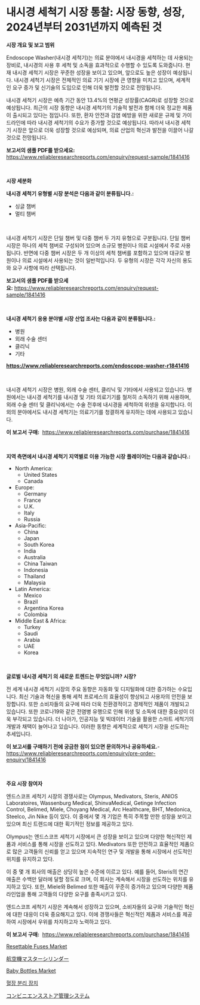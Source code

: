 <p><h1>내시경 세척기 시장 통찰: 시장 동향, 성장, 2024년부터 2031년까지 예측된 것</h1></p><p><strong>시장 개요 및 보고 범위</strong></p>
<p><p>Endoscope Washer(내시경 세척기)는 의료 분야에서 내시경을 세척하는 데 사용되는 장비로, 내시경의 사용 후 세척 및 소독을 효과적으로 수행할 수 있도록 도와줍니다. 현재 내시경 세척기 시장은 꾸준한 성장을 보이고 있으며, 앞으로도 높은 성장이 예상됩니다. 내시경 세척기 시장은 전체적인 의료 기기 시장에 큰 영향을 미치고 있으며, 세계적인 요구 증가 및 신기술의 도입으로 인해 더욱 발전할 것으로 전망됩니다.</p><p>내시경 세척기 시장은 예측 기간 동안 13.4%의 연평균 성장률(CAGR)로 성장할 것으로 예상됩니다. 최근의 시장 동향은 내시경 세척기의 기술적 발전과 함께 더욱 정교한 제품이 출시되고 있다는 점입니다. 또한, 환자 안전과 감염 예방을 위한 새로운 규제 및 가이드라인에 따라 내시경 세척기의 수요가 증가할 것으로 예상됩니다. 따라서 내시경 세척기 시장은 앞으로 더욱 성장할 것으로 예상되며, 의료 산업의 혁신과 발전을 이끌어 나갈 것으로 전망됩니다.</p></p>
<p><strong>보고서의 샘플 PDF를 받으세요:</strong> <a href="https://www.reliableresearchreports.com/enquiry/request-sample/1841416">https://www.reliableresearchreports.com/enquiry/request-sample/1841416</a></p>
<p>&nbsp;</p>
<p><strong>시장 세분화</strong></p>
<p><strong>내시경 세척기 유형별 시장 분석은 다음과 같이 분류됩니다.:</strong></p>
<p><ul><li>싱글 챔버</li><li>멀티 챔버</li></ul></p>
<p>&nbsp;</p>
<p><p>내시경 세척기 시장은 단일 챔버 및 다중 챔버 두 가지 유형으로 구분됩니다. 단일 챔버 시장은 하나의 세척 챔버로 구성되어 있으며 소규모 병원이나 의료 시설에서 주로 사용됩니다. 반면에 다중 챔버 시장은 두 개 이상의 세척 챔버를 포함하고 있으며 대규모 병원이나 의료 시설에서 사용되는 것이 일반적입니다. 두 유형의 시장은 각각 자신의 용도와 요구 사항에 따라 선택됩니다.</p></p>
<p><strong>보고서의 샘플 PDF를 받으세요:</strong>&nbsp;<a href="https://www.reliableresearchreports.com/enquiry/request-sample/1841416">https://www.reliableresearchreports.com/enquiry/request-sample/1841416</a></p>
<p>&nbsp;</p>
<p><strong> 내시경 세척기 응용 분야별 시장 산업 조사는 다음과 같이 분류됩니다.:</strong></p>
<p><ul><li>병원</li><li>외래 수술 센터</li><li>클리닉</li><li>기타</li></ul></p>
<p><strong><a href="https://www.reliableresearchreports.com/endoscope-washer-r1841416">https://www.reliableresearchreports.com/endoscope-washer-r1841416</a></strong></p>
<p>&nbsp;</p>
<p><p>내시경 세척기 시장은 병원, 외래 수술 센터, 클리닉 및 기타에서 사용되고 있습니다. 병원에서는 내시경 세척기를 내시경 및 기타 의료기기를 철저히 소독하기 위해 사용하며, 외래 수술 센터 및 클리닉에서는 수술 전후에 내시경을 세척하여 위생을 유지합니다. 이외의 분야에서도 내시경 세척기는 의료기기를 청결하게 유지하는 데에 사용되고 있습니다.</p></p>
<p><strong>이 보고서 구매:</strong>&nbsp; <a href="https://www.reliableresearchreports.com/purchase/1841416">https://www.reliableresearchreports.com/purchase/1841416</a></p>
<p>&nbsp;</p>
<p><strong>지역 측면에서 내시경 세척기 지역별로 이용 가능한 시장 플레이어는 다음과 같습니다.:</strong></p>
<p><ul>
    <li>
        North America:
        <ul>
            <li>United States</li>
            <li>Canada</li>
        </ul>
    </li>
    <li>
        Europe:
        <ul>
            <li>Germany</li>
            <li>France</li>
            <li>U.K.</li>
            <li>Italy</li>
            <li>Russia</li>
        </ul>
    </li>
    <li>
        Asia-Pacific:
        <ul>
            <li>China</li>
            <li>Japan</li>
            <li>South Korea</li>
            <li>India</li>
            <li>Australia</li>
            <li>China Taiwan</li>
            <li>Indonesia</li>
            <li>Thailand</li>
            <li>Malaysia</li>
        </ul>
    </li>
    <li>
        Latin America:
        <ul>
            <li>Mexico</li>
            <li>Brazil</li>
            <li>Argentina Korea</li>
            <li>Colombia</li>
        </ul>
    </li>
    <li>
        Middle East & Africa:
        <ul>
            <li>Turkey</li>
            <li>Saudi</li>
            <li>Arabia</li>
            <li>UAE</li>
            <li>Korea</li>
        </ul>
    </li>
    </ul></p>
<p>&nbsp;</p>
<p><strong>글로벌 내시경 세척기 의 새로운 트렌드는 무엇입니까? 시장?</strong></p>
<p><p>전 세계 내시경 세척기 시장의 주요 동향은 자동화 및 디지털화에 대한 증가하는 수요입니다. 최신 기술과 혁신을 통해 세척 프로세스의 효율성이 향상되고 사용자의 안전을 보장합니다. 또한 소비자들의 요구에 따라 더욱 친환경적이고 경제적인 제품이 개발되고 있습니다. 또한 코로나19와 같은 전염병 유행으로 인해 위생 및 소독에 대한 중요성이 더욱 부각되고 있습니다. 더 나아가, 인공지능 및 빅데이터 기술을 활용한 스마트 세척기의 개발과 채택이 늘어나고 있습니다. 이러한 동향은 세계적으로 세척기 시장을 선도하는 추세입니다.</p></p>
<p><strong>이 보고서를 구매하기 전에 궁금한 점이 있으면 문의하거나 공유하세요.</strong>- <a href="https://www.reliableresearchreports.com/enquiry/pre-order-enquiry/1841416">https://www.reliableresearchreports.com/enquiry/pre-order-enquiry/1841416</a></p>
<p>&nbsp;</p>
<p><strong>주요 시장 참여자</strong></p>
<p><p>엔드스코프 세척기 시장의 경쟁사로는 Olympus, Medivators, Steris, ANIOS Laboratoires, Wassenburg Medical, ShinvaMedical, Getinge Infection Control, Belimed, Miele, Choyang Medical, Arc Healthcare, BHT, Medonica, Steelco, Jin Nike 등이 있다. 이 중에서 몇 개 기업은 특히 주목할 만한 성장을 보이고 있으며 최신 트렌드에 대한 획기적인 정보를 제공하고 있다.</p><p>Olympus는 엔드스코프 세척기 시장에서 큰 성장을 보이고 있으며 다양한 혁신적인 제품과 서비스를 통해 시장을 선도하고 있다. Medivators 또한 안전하고 효율적인 제품으로 많은 고객들의 신뢰를 얻고 있으며 지속적인 연구 및 개발을 통해 시장에서 선도적인 위치를 유지하고 있다.</p><p>이 중 몇 개 회사의 매출은 상당히 높은 수준에 이르고 있다. 예를 들어, Steris의 연간 매출은 수백만 달러에 달할 정도로 크며, 이 회사는 계속해서 시장을 선도하는 위치를 유지하고 있다. 또한, Miele와 Belimed 또한 매출이 꾸준히 증가하고 있으며 다양한 제품 라인업을 통해 고객들의 다양한 요구를 충족시키고 있다.</p><p>엔드스코프 세척기 시장은 계속해서 성장하고 있으며, 소비자들의 요구와 기술적인 혁신에 대한 대응이 더욱 중요해지고 있다. 이에 경쟁사들은 혁신적인 제품과 서비스를 제공하여 시장에서 우위를 차지하고자 노력하고 있다.</p></p>
<p><strong>이 보고서 구매:</strong>&nbsp;&nbsp;<a href="https://www.reliableresearchreports.com/purchase/1841416">https://www.reliableresearchreports.com/purchase/1841416</a></p>
<p><p><a href="https://www.linkedin.com/pulse/resettable-fuses-market-trends-forecast-competitive-analysis-9exde?trackingId=hRBUe%2FuBOe%2BiuzhDuhK3HQ%3D%3D">Resettable Fuses Market</a></p><p><a href="https://medium.com/@isacsimnis20231/%E8%88%AA%E7%A9%BA%E6%A9%9F%E3%83%9E%E3%82%B9%E3%82%BF%E3%83%BC%E3%82%B7%E3%83%AA%E3%83%B3%E3%83%80%E3%83%BC%E5%B8%82%E5%A0%B4%E3%81%AF-%E5%B8%82%E5%A0%B4%E3%82%B7%E3%82%A7%E3%82%A2-%E5%B8%82%E5%A0%B4%E3%83%88%E3%83%AC%E3%83%B3%E3%83%89-%E5%B8%82%E5%A0%B4%E6%88%90%E9%95%B7%E3%81%AB%E9%96%A2%E3%81%99%E3%82%8B%E6%83%85%E5%A0%B1%E3%82%92%E6%8F%90%E4%BE%9B%E3%81%97%E3%81%BE%E3%81%99-27435c1b4a48">航空機マスターシリンダー</a></p><p><a href="https://www.linkedin.com/pulse/baby-bottles-market-share-evolution-growth-trends-2024-wzlee?trackingId=nak%2BkGiWro93drOt19WLMQ%3D%3D">Baby Bottles Market</a></p><p><a href="https://medium.com/@karenturner47/%ED%94%8C%EB%9D%BC%EC%8A%A4%EB%A7%88%ED%8E%98%EB%A0%88%EC%8B%9C%EC%8A%A4-%EC%9E%A5%EC%B9%98-%EC%8B%9C%EC%9E%A5-%EC%8B%9C%EC%9E%A5-cagr-%EC%8B%9C%EC%9E%A5-%ED%8A%B8%EB%A0%8C%EB%93%9C-%EB%B0%8F-%EC%84%B1%EC%9E%A5-%EC%A0%84%EB%9E%B5%EC%97%90-%EB%8C%80%ED%95%9C-%ED%86%B5%EC%B0%B0%EB%A0%A5-450c7f8a45e5">혈장 분리 장치</a></p><p><a href="https://github.com/zoetazuur/Market-Research-Report-List-1/blob/main/934254125571.md">コンビニエンスストア管理システム</a></p></p>
